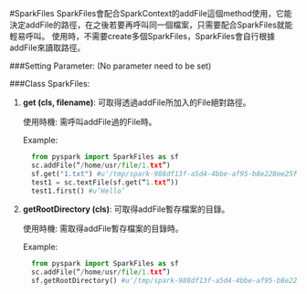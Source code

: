 #SparkFiles
SparkFiles會配合SparkContext的addFile這個method使用，它能決定addFile的路徑，在之後若要再呼叫同一個檔案，只需要配合SparkFiles就能輕易呼叫。
使用時，不需要create多個SparkFiles，SparkFiles會自行根據addFile來讀取路徑。


###Setting Parameter:
(No parameter need to be set)

###Class SparkFiles: 
    
1. **get (cls, filename)**:
可取得透過addFile所加入的File絕對路徑。 
    
    使用時機:
	需呼叫addFile過的File時。

    Example:
    ```python
      from pyspark import SparkFiles as sf
      sc.addFile(“/home/usr/file/1.txt”)
      sf.get("1.txt") #u'/tmp/spark-988df13f-a5d4-4bbe-af95-b8e228ee25fb/1.txt’
      test1 = sc.textFile(sf.get(“1.txt”))
      test1.first() #u’Hello’
    ```
2. **getRootDirectory (cls)**:
可取得addFile暫存檔案的目錄。
    
    使用時機:
	需取得addFile暫存檔案的目錄時。

    Example:
    ```python
      from pyspark import SparkFiles as sf
      sc.addFile(“/home/usr/file/1.txt”)
      sf.getRootDirectory() #u'/tmp/spark-988df13f-a5d4-4bbe-af95-b8e228ee25fb'
	```

